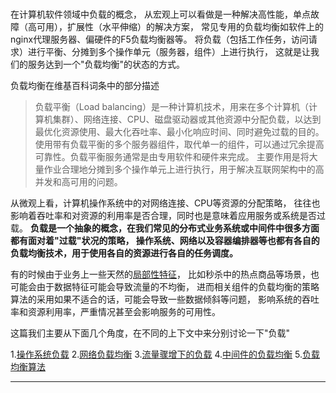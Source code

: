 <br>

在计算机软件领域中负载的概念，
从宏观上可以看做是一种解决高性能，单点故障（高可用），扩展性（水平伸缩）的解决方案，
常见专用的负载均衡如软件上的nginx代理服务器、偏硬件的F5负载均衡器等。
将负载（包括工作任务，访问请求）进行平衡、分摊到多个操作单元（服务器，组件）上进行执行，
这就是让我们的服务达到一个"负载均衡"的状态的方式。

负载均衡在维基百科词条中的部分描述
> 负载平衡（Load balancing）是一种计算机技术，用来在多个计算机（计算机集群）、网络连接、CPU、磁盘驱动器或其他资源中分配负载，以达到最优化资源使用、最大化吞吐率、最小化响应时间、同时避免过载的目的。 使用带有负载平衡的多个服务器组件，取代单一的组件，可以通过冗余提高可靠性。负载平衡服务通常是由专用软件和硬件来完成。 主要作用是将大量作业合理地分摊到多个操作单元上进行执行，用于解决互联网架构中的高并发和高可用的问题。

从微观上看，计算机操作系统中的对网络连接、CPU等资源的分配策略，
往往也影响着吞吐率和对资源的利用率是否合理，同时也是意味着应用服务或系统是否过载。
**负载是一个抽象的概念，在我们常见的分布式业务系统或中间件中很多方面都有面对着"过载"状况的策略，
操作系统、网络以及容器编排器等也都有各自的负载均衡技术，用于使用各自的资源进行各自的任务调度。**

有的时候由于业务上一些天然的[局部性特征](https://github.com/BBLLMYD/blog/blob/master/blogs/%E6%8A%BD%E8%B1%A1%E4%B9%8B%E4%BA%8E%E2%80%9C%E5%B1%80%E9%83%A8%E6%80%A7%E5%8E%9F%E7%90%86%E2%80%9D.md)，
比如秒杀中的热点商品等场景，也可能会由于数据特征可能会导致流量的不均衡，
进而相关组件的负载均衡的策略算法的采用如果不适合的话，可能会导致一些数据倾斜等问题，
影响系统的吞吐率和资源利用率，严重情况甚至会影响服务的可用性。

这篇我们主要从下面几个角度，在不同的上下文中来分别讨论一下"负载"

1.[操作系统负载]()
2.[网络负载均衡]()
3.[流量骤增下的负载]()
4.[中间件的负载均衡]()
5.[负载均衡算法]()

* * * 

<br>



